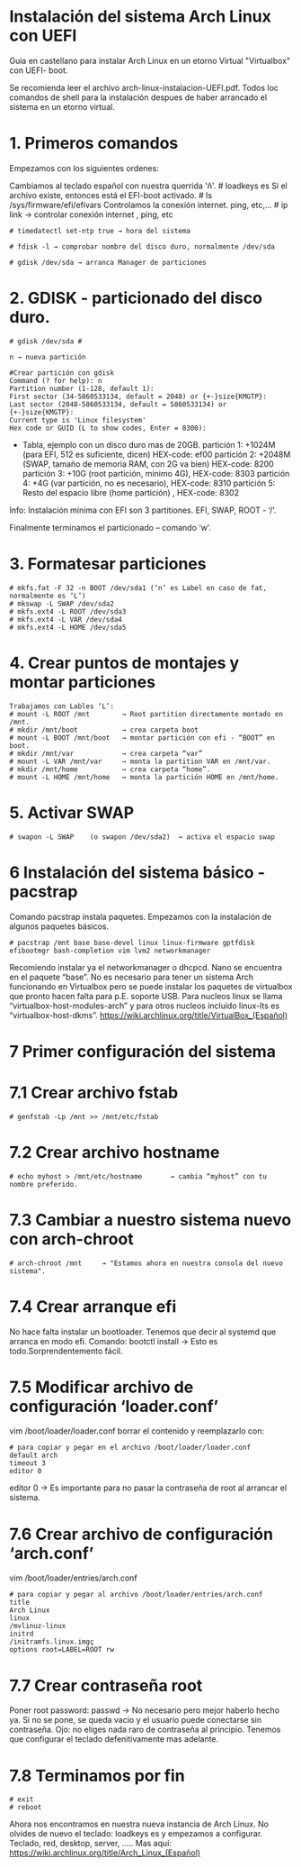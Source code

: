 # Instalación del sistema Arch Linux con UEFI
Guia en castellano para instalar Arch Linux en un etorno Virtual "Virtualbox" con UEFI- boot.

Se recomienda leer el archivo arch-linux-instalacion-UEFI.pdf.
Todos loc comandos de shell para la instalación despues de haber arrancado el sistema en un etorno virtual.

# 1. Primeros comandos
Empezamos con los siguientes ordenes:

Cambiamos al teclado español con nuestra querrida 'ñ'.
    # loadkeys es
Si el archivo existe, entonces está el EFI-boot activado.
    # ls /sys/firmware/efi/efivars
Controlamos la conexión internet. ping, etc,...
    # ip link → controlar conexión internet , ping, etc
    
    # timedatectl set-ntp true → hora del sistema
    
    # fdisk -l → comprobar nombre del disco duro, normalmente /dev/sda
    
    # gdisk /dev/sda → arranca Manager de particiones

# 2. GDISK - particionado del disco duro.
    # gdisk /dev/sda #
  
    n → nueva partición
    
    #Crear partición con gdisk
    Command (? for help): n
    Partition number (1-128, default 1):
    First sector (34-5860533134, default = 2048) or {+-}size{KMGTP}:
    Last sector (2048-5860533134, default = 5860533134) or {+-}size{KMGTP}:
    Current type is 'Linux filesystem'
    Hex code or GUID (L to show codes, Enter = 8300):

  - Tabla, ejemplo con un disco duro mas de 20GB. 
  partición 1: +1024M (para EFI, 512 es suficiente, dicen) HEX-code: ef00
  partición 2: +2048M (SWAP, tamaño de memoria RAM, con 2G va bien) HEX-code: 8200
  partición 3: +10G   (root partición, minimo 4G), HEX-code: 8303
  partición 4: +4G    (var partición, no es necesario), HEX-code: 8310
  partición 5: Resto del espacio libre (home partición) , HEX-code: 8302
  
  Info: Instalación mínima con EFI son 3 partitiones. EFI, SWAP, ROOT - ‘/’.

  Finalmente terminamos el particionado – comando ‘w’.


# 3. Formatesar particiones
    # mkfs.fat -F 32 -n BOOT /dev/sda1 (‘n’ es Label en caso de fat, normalmente es ‘L’)
    # mkswap -L SWAP /dev/sda2
    # mkfs.ext4 -L ROOT /dev/sda3
    # mkfs.ext4 -L VAR /dev/sda4
    # mkfs.ext4 -L HOME /dev/sda5


# 4. Crear puntos de montajes y montar particiones
    Trabajamos con Lables ‘L’:
    # mount -L ROOT /mnt        → Root partition directamente montado en /mnt.
    # mkdir /mnt/boot           → crea carpeta boot
    # mount -L BOOT /mnt/boot   → montar partición con efi - “BOOT” en boot.
    # mkdir /mnt/var            → crea carpeta “var”
    # mount -L VAR /mnt/var     → monta la partition VAR en /mnt/var.
    # mkdir /mnt/home           → crea carpeta “home”.
    # mount -L HOME /mnt/home   → monta la partición HOME en /mnt/home.

# 5. Activar SWAP
    # swapon -L SWAP    (o swapon /dev/sda2)  → activa el espacio swap
  
# 6 Instalación del sistema básico - pacstrap
  Comando pacstrap instala paquetes. Empezamos con la instalación de algunos paquetes básicos.
  
    # pacstrap /mnt base base-devel linux linux-firmware gptfdisk efibootmgr bash-completion vim lvm2 networkmanager
  
  Recomiendo instalar ya el networkmanager o dhcpcd. Nano se encuentra en el paquete “base”.
  No es necesario para tener un sistema Arch funcionando en Virtualbox pero se puede instalar
  los paquetes de virtualbox que pronto hacen falta para p.E. soporte USB. Para nucleos linux
  se llama “virtualbox-host-modules-arch” y para otros nucleos incluido linux-lts es 
  “virtualbox-host-dkms”. https://wiki.archlinux.org/title/VirtualBox_(Español)
  

# 7 Primer configuración del sistema

  # 7.1 Crear archivo fstab
    # genfstab -Lp /mnt >> /mnt/etc/fstab
 
  # 7.2 Crear archivo hostname
    # echo myhost > /mnt/etc/hostname       → cambia “myhost” con tu nombre preferido.
    
  # 7.3 Cambiar a nuestro sistema nuevo con arch-chroot
    # arch-chroot /mnt     → "Estamos ahora en nuestra consola del nuevo sistema".

  # 7.4 Crear arranque efi
  No hace falta instalar un bootloader. Tenemos que decir al systemd que arranca en modo efi.
  Comando: bootctl install         → Esto es todo.Sorprendentemento fácil.

  # 7.5 Modificar archivo de configuración ‘loader.conf’
  vim /boot/loader/loader.conf
  borrar el contenido y reemplazarlo con:
  
    # para copiar y pegar en el archivo /boot/loader/loader.conf
    default arch
    timeout 3
    editor 0
    
   editor 0 → Es importante para no pasar la contraseña de root al arrancar el sistema.
   
  # 7.6 Crear archivo de configuración ‘arch.conf’
   vim /boot/loader/entries/arch.conf
  
    # para copiar y pegar al archivo /boot/loader/entries/arch.conf
    title
    Arch Linux
    linux
    /mvlinuz-linux
    initrd
    /initramfs.linux.imgç
    options root=LABEL=ROOT rw
    
  # 7.7 Crear contraseña root
  Poner root password: passwd → No necesario pero mejor haberlo hecho ya.
  Si no se pone, se queda vacio y el usuario puede conectarse sin contraseña.
  Ojo: no eliges nada raro de contraseña al principio.
  Tenemos que configurar el teclado defenitivamente mas adelante.
  
  
  # 7.8 Terminamos por fin
    # exit
    # reboot
 
  Ahora nos encontramos en nuestra nueva instancia de Arch Linux.
  No olvides de nuevo el teclado: loadkeys es y empezamos a configurar. Teclado, red, desktop, server, .....
  Mas aquí:
  https://wiki.archlinux.org/title/Arch_Linux_(Español)
  
  
 
